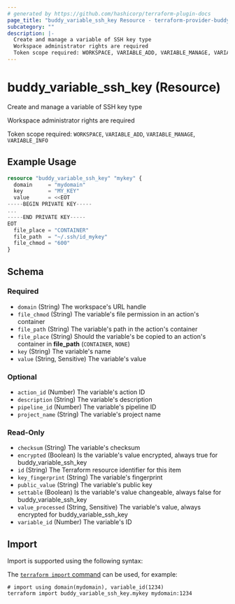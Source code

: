 ```yaml
---
# generated by https://github.com/hashicorp/terraform-plugin-docs
page_title: "buddy_variable_ssh_key Resource - terraform-provider-buddy"
subcategory: ""
description: |-
  Create and manage a variable of SSH key type
  Workspace administrator rights are required
  Token scope required: WORKSPACE, VARIABLE_ADD, VARIABLE_MANAGE, VARIABLE_INFO
---
```


# buddy_variable_ssh_key (Resource)

Create and manage a variable of SSH key type

Workspace administrator rights are required

Token scope required: `WORKSPACE`, `VARIABLE_ADD`, `VARIABLE_MANAGE`, `VARIABLE_INFO`

## Example Usage

```terraform
resource "buddy_variable_ssh_key" "mykey" {
  domain     = "mydomain"
  key        = "MY_KEY"
  value      = <<EOT
-----BEGIN PRIVATE KEY-----
...
-----END PRIVATE KEY-----
EOT
  file_place = "CONTAINER"
  file_path  = "~/.ssh/id_mykey"
  file_chmod = "600"
}
```

<!-- schema generated by tfplugindocs -->
## Schema

### Required

- `domain` (String) The workspace's URL handle
- `file_chmod` (String) The variable's file permission in an action's container
- `file_path` (String) The variable's path in the action's container
- `file_place` (String) Should the variable's be copied to an action's container in **file_path** (`CONTAINER`, `NONE`)
- `key` (String) The variable's name
- `value` (String, Sensitive) The variable's value

### Optional

- `action_id` (Number) The variable's action ID
- `description` (String) The variable's description
- `pipeline_id` (Number) The variable's pipeline ID
- `project_name` (String) The variable's project name

### Read-Only

- `checksum` (String) The variable's checksum
- `encrypted` (Boolean) Is the variable's value encrypted, always true for buddy_variable_ssh_key
- `id` (String) The Terraform resource identifier for this item
- `key_fingerprint` (String) The variable's fingerprint
- `public_value` (String) The variable's public key
- `settable` (Boolean) Is the variable's value changeable, always false for buddy_variable_ssh_key
- `value_processed` (String, Sensitive) The variable's value, always encrypted for buddy_variable_ssh_key
- `variable_id` (Number) The variable's ID

## Import

Import is supported using the following syntax:

The [`terraform import` command](https://developer.hashicorp.com/terraform/cli/commands/import) can be used, for example:

```shell
# import using domain(mydomain), variable_id(1234)
terraform import buddy_variable_ssh_key.mykey mydomain:1234
```
